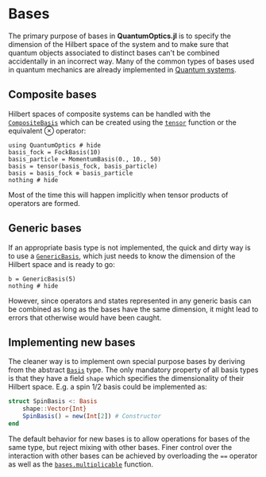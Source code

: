 # Bases

The primary purpose of bases in **QuantumOptics.jl** is to specify the dimension of the Hilbert space of the system and to make sure that quantum objects associated to distinct bases can't be combined accidentally in an incorrect way. Many of the common types of bases used in quantum mechanics are already implemented in [Quantum systems](@ref).


## Composite bases

Hilbert spaces of composite systems can be handled with the [`CompositeBasis`](@ref) which can be created using the [`tensor`](@ref) function or the equivalent ⊗ operator:

```@example bases
using QuantumOptics # hide
basis_fock = FockBasis(10)
basis_particle = MomentumBasis(0., 10., 50)
basis = tensor(basis_fock, basis_particle)
basis = basis_fock ⊗ basis_particle
nothing # hide
```

Most of the time this will happen implicitly when tensor products of operators are formed.


## Generic bases

If an appropriate basis type is not implemented, the quick and dirty way is to use a [`GenericBasis`](@ref), which just needs to know the dimension of the Hilbert space and is ready to go:

```@example bases
b = GenericBasis(5)
nothing # hide
```

However, since operators and states represented in any generic basis can be combined as long as the bases have the same dimension, it might lead to errors that otherwise would have been caught.


## Implementing new bases

The cleaner way is to implement own special purpose bases by deriving from the abstract [`Basis`](@ref) type. The only mandatory property of all basis types is that they have a field `shape` which specifies the dimensionality of their Hilbert space. E.g. a spin 1/2 basis could be implemented as:

```julia
struct SpinBasis <: Basis
    shape::Vector{Int}
    SpinBasis() = new(Int[2]) # Constructor
end
```

The default behavior for new bases is to allow operations for bases of the same type, but reject mixing with other bases. Finer control over the interaction with other bases can be achieved by overloading the `==` operator as well as the [`bases.multiplicable`](@ref) function.
